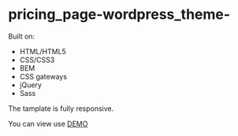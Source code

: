 # pricing_page-wordpress_theme-
Built on:
* HTML/HTML5
* CSS/CSS3
* BEM
* CSS gateways
* jQuery
* Sass

The tamplate is fully responsive. 


You can view use [DEMO](https://sushasgit.github.io/pricing_template_demo/) 
